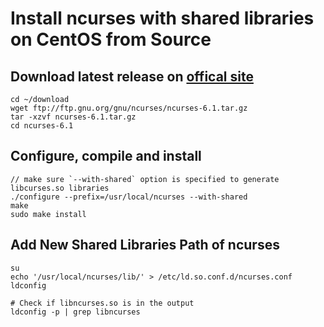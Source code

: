 # Install ncurses with shared libraries on CentOS from Source

 
## Download latest release on [offical site](ftp://ftp.gnu.org/gnu/ncurses/)

    cd ~/download
    wget ftp://ftp.gnu.org/gnu/ncurses/ncurses-6.1.tar.gz
    tar -xzvf ncurses-6.1.tar.gz
    cd ncurses-6.1
      
## Configure, compile and install
      
    // make sure `--with-shared` option is specified to generate libcurses.so libraries
    ./configure --prefix=/usr/local/ncurses --with-shared
    make
    sudo make install


## Add New Shared Libraries Path of ncurses

    su
    echo '/usr/local/ncurses/lib/' > /etc/ld.so.conf.d/ncurses.conf
    ldconfig
      
    # Check if libncurses.so is in the output
    ldconfig -p | grep libncurses
